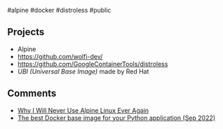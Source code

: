 #alpine #docker #distroless #public

## Projects

- Alpine
- https://github.com/wolfi-dev/
- https://github.com/GoogleContainerTools/distroless
- _UBI (Universal Base Image)_ made by Red Hat

## Comments

- [Why I Will Never Use Alpine Linux Ever Again](https://martinheinz.dev/blog/92)
- [The best Docker base image for your Python application (Sep 2022)](https://pythonspeed.com/articles/base-image-python-docker-images/)
